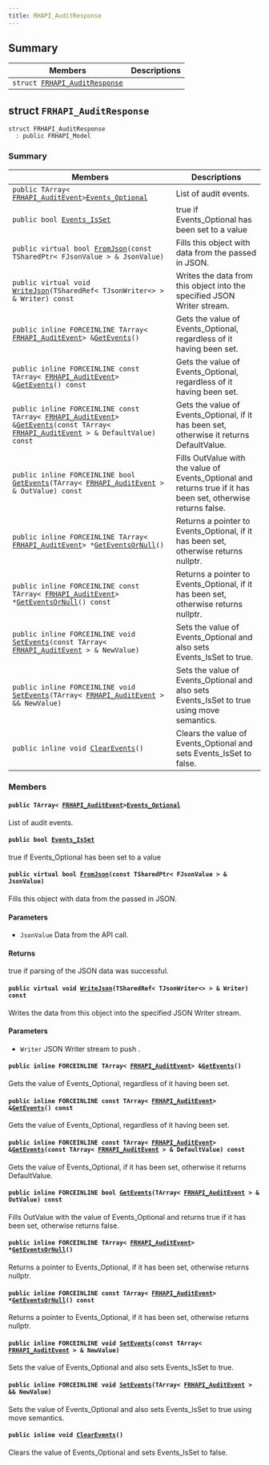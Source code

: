 ```yaml
---
title: RHAPI_AuditResponse
---
```


## Summary

 Members                        | Descriptions                                
--------------------------------|---------------------------------------------
`struct `[`FRHAPI_AuditResponse`](#structFRHAPI__AuditResponse) | 

## struct `FRHAPI_AuditResponse` <a id="structFRHAPI__AuditResponse"></a>

```
struct FRHAPI_AuditResponse
  : public FRHAPI_Model
```

### Summary

 Members                        | Descriptions                                
--------------------------------|---------------------------------------------
`public TArray< `[`FRHAPI_AuditEvent`](RHAPI_AuditEvent.md#structFRHAPI__AuditEvent)` > `[`Events_Optional`](#structFRHAPI__AuditResponse_1a02de7d3d634e988f405364ecf4d469b6) | List of audit events.
`public bool `[`Events_IsSet`](#structFRHAPI__AuditResponse_1a834f04fc0bfc79f0a5403a2bdb5343e4) | true if Events_Optional has been set to a value
`public virtual bool `[`FromJson`](#structFRHAPI__AuditResponse_1ad76010365c1ab0e3983a6377ede80c0c)`(const TSharedPtr< FJsonValue > & JsonValue)` | Fills this object with data from the passed in JSON.
`public virtual void `[`WriteJson`](#structFRHAPI__AuditResponse_1a66483ba95638540b11b76a01523a791e)`(TSharedRef< TJsonWriter<> > & Writer) const` | Writes the data from this object into the specified JSON Writer stream.
`public inline FORCEINLINE TArray< `[`FRHAPI_AuditEvent`](RHAPI_AuditEvent.md#structFRHAPI__AuditEvent)` > & `[`GetEvents`](#structFRHAPI__AuditResponse_1a6c01e579e460d99f4a88352f61dafb99)`()` | Gets the value of Events_Optional, regardless of it having been set.
`public inline FORCEINLINE const TArray< `[`FRHAPI_AuditEvent`](RHAPI_AuditEvent.md#structFRHAPI__AuditEvent)` > & `[`GetEvents`](#structFRHAPI__AuditResponse_1a151f18da1a7e36ad6947629f08d7717e)`() const` | Gets the value of Events_Optional, regardless of it having been set.
`public inline FORCEINLINE const TArray< `[`FRHAPI_AuditEvent`](RHAPI_AuditEvent.md#structFRHAPI__AuditEvent)` > & `[`GetEvents`](#structFRHAPI__AuditResponse_1a9df9afecb7f05b2e2001632a72ca8de9)`(const TArray< `[`FRHAPI_AuditEvent`](RHAPI_AuditEvent.md#structFRHAPI__AuditEvent)` > & DefaultValue) const` | Gets the value of Events_Optional, if it has been set, otherwise it returns DefaultValue.
`public inline FORCEINLINE bool `[`GetEvents`](#structFRHAPI__AuditResponse_1aaf9b8c1bf606458d28b4d99ee287fca7)`(TArray< `[`FRHAPI_AuditEvent`](RHAPI_AuditEvent.md#structFRHAPI__AuditEvent)` > & OutValue) const` | Fills OutValue with the value of Events_Optional and returns true if it has been set, otherwise returns false.
`public inline FORCEINLINE TArray< `[`FRHAPI_AuditEvent`](RHAPI_AuditEvent.md#structFRHAPI__AuditEvent)` > * `[`GetEventsOrNull`](#structFRHAPI__AuditResponse_1aae17be280ddf9212f92b2e8cbbf35df6)`()` | Returns a pointer to Events_Optional, if it has been set, otherwise returns nullptr.
`public inline FORCEINLINE const TArray< `[`FRHAPI_AuditEvent`](RHAPI_AuditEvent.md#structFRHAPI__AuditEvent)` > * `[`GetEventsOrNull`](#structFRHAPI__AuditResponse_1a83d0152dcd7589bc8b8d4637daad9784)`() const` | Returns a pointer to Events_Optional, if it has been set, otherwise returns nullptr.
`public inline FORCEINLINE void `[`SetEvents`](#structFRHAPI__AuditResponse_1a3e5ad9ec12d864c9e2acf06cef16ca36)`(const TArray< `[`FRHAPI_AuditEvent`](RHAPI_AuditEvent.md#structFRHAPI__AuditEvent)` > & NewValue)` | Sets the value of Events_Optional and also sets Events_IsSet to true.
`public inline FORCEINLINE void `[`SetEvents`](#structFRHAPI__AuditResponse_1ababf4606533b1b99b452a5cce4d4bfb8)`(TArray< `[`FRHAPI_AuditEvent`](RHAPI_AuditEvent.md#structFRHAPI__AuditEvent)` > && NewValue)` | Sets the value of Events_Optional and also sets Events_IsSet to true using move semantics.
`public inline void `[`ClearEvents`](#structFRHAPI__AuditResponse_1a528133fb879ffc3d42ea118bd82c83c2)`()` | Clears the value of Events_Optional and sets Events_IsSet to false.

### Members

#### `public TArray< `[`FRHAPI_AuditEvent`](RHAPI_AuditEvent.md#structFRHAPI__AuditEvent)` > `[`Events_Optional`](#structFRHAPI__AuditResponse_1a02de7d3d634e988f405364ecf4d469b6) <a id="structFRHAPI__AuditResponse_1a02de7d3d634e988f405364ecf4d469b6"></a>

List of audit events.

#### `public bool `[`Events_IsSet`](#structFRHAPI__AuditResponse_1a834f04fc0bfc79f0a5403a2bdb5343e4) <a id="structFRHAPI__AuditResponse_1a834f04fc0bfc79f0a5403a2bdb5343e4"></a>

true if Events_Optional has been set to a value

#### `public virtual bool `[`FromJson`](#structFRHAPI__AuditResponse_1ad76010365c1ab0e3983a6377ede80c0c)`(const TSharedPtr< FJsonValue > & JsonValue)` <a id="structFRHAPI__AuditResponse_1ad76010365c1ab0e3983a6377ede80c0c"></a>

Fills this object with data from the passed in JSON.

#### Parameters
* `JsonValue` Data from the API call.

#### Returns
true if parsing of the JSON data was successful.

#### `public virtual void `[`WriteJson`](#structFRHAPI__AuditResponse_1a66483ba95638540b11b76a01523a791e)`(TSharedRef< TJsonWriter<> > & Writer) const` <a id="structFRHAPI__AuditResponse_1a66483ba95638540b11b76a01523a791e"></a>

Writes the data from this object into the specified JSON Writer stream.

#### Parameters
* `Writer` JSON Writer stream to push .

#### `public inline FORCEINLINE TArray< `[`FRHAPI_AuditEvent`](RHAPI_AuditEvent.md#structFRHAPI__AuditEvent)` > & `[`GetEvents`](#structFRHAPI__AuditResponse_1a6c01e579e460d99f4a88352f61dafb99)`()` <a id="structFRHAPI__AuditResponse_1a6c01e579e460d99f4a88352f61dafb99"></a>

Gets the value of Events_Optional, regardless of it having been set.

#### `public inline FORCEINLINE const TArray< `[`FRHAPI_AuditEvent`](RHAPI_AuditEvent.md#structFRHAPI__AuditEvent)` > & `[`GetEvents`](#structFRHAPI__AuditResponse_1a151f18da1a7e36ad6947629f08d7717e)`() const` <a id="structFRHAPI__AuditResponse_1a151f18da1a7e36ad6947629f08d7717e"></a>

Gets the value of Events_Optional, regardless of it having been set.

#### `public inline FORCEINLINE const TArray< `[`FRHAPI_AuditEvent`](RHAPI_AuditEvent.md#structFRHAPI__AuditEvent)` > & `[`GetEvents`](#structFRHAPI__AuditResponse_1a9df9afecb7f05b2e2001632a72ca8de9)`(const TArray< `[`FRHAPI_AuditEvent`](RHAPI_AuditEvent.md#structFRHAPI__AuditEvent)` > & DefaultValue) const` <a id="structFRHAPI__AuditResponse_1a9df9afecb7f05b2e2001632a72ca8de9"></a>

Gets the value of Events_Optional, if it has been set, otherwise it returns DefaultValue.

#### `public inline FORCEINLINE bool `[`GetEvents`](#structFRHAPI__AuditResponse_1aaf9b8c1bf606458d28b4d99ee287fca7)`(TArray< `[`FRHAPI_AuditEvent`](RHAPI_AuditEvent.md#structFRHAPI__AuditEvent)` > & OutValue) const` <a id="structFRHAPI__AuditResponse_1aaf9b8c1bf606458d28b4d99ee287fca7"></a>

Fills OutValue with the value of Events_Optional and returns true if it has been set, otherwise returns false.

#### `public inline FORCEINLINE TArray< `[`FRHAPI_AuditEvent`](RHAPI_AuditEvent.md#structFRHAPI__AuditEvent)` > * `[`GetEventsOrNull`](#structFRHAPI__AuditResponse_1aae17be280ddf9212f92b2e8cbbf35df6)`()` <a id="structFRHAPI__AuditResponse_1aae17be280ddf9212f92b2e8cbbf35df6"></a>

Returns a pointer to Events_Optional, if it has been set, otherwise returns nullptr.

#### `public inline FORCEINLINE const TArray< `[`FRHAPI_AuditEvent`](RHAPI_AuditEvent.md#structFRHAPI__AuditEvent)` > * `[`GetEventsOrNull`](#structFRHAPI__AuditResponse_1a83d0152dcd7589bc8b8d4637daad9784)`() const` <a id="structFRHAPI__AuditResponse_1a83d0152dcd7589bc8b8d4637daad9784"></a>

Returns a pointer to Events_Optional, if it has been set, otherwise returns nullptr.

#### `public inline FORCEINLINE void `[`SetEvents`](#structFRHAPI__AuditResponse_1a3e5ad9ec12d864c9e2acf06cef16ca36)`(const TArray< `[`FRHAPI_AuditEvent`](RHAPI_AuditEvent.md#structFRHAPI__AuditEvent)` > & NewValue)` <a id="structFRHAPI__AuditResponse_1a3e5ad9ec12d864c9e2acf06cef16ca36"></a>

Sets the value of Events_Optional and also sets Events_IsSet to true.

#### `public inline FORCEINLINE void `[`SetEvents`](#structFRHAPI__AuditResponse_1ababf4606533b1b99b452a5cce4d4bfb8)`(TArray< `[`FRHAPI_AuditEvent`](RHAPI_AuditEvent.md#structFRHAPI__AuditEvent)` > && NewValue)` <a id="structFRHAPI__AuditResponse_1ababf4606533b1b99b452a5cce4d4bfb8"></a>

Sets the value of Events_Optional and also sets Events_IsSet to true using move semantics.

#### `public inline void `[`ClearEvents`](#structFRHAPI__AuditResponse_1a528133fb879ffc3d42ea118bd82c83c2)`()` <a id="structFRHAPI__AuditResponse_1a528133fb879ffc3d42ea118bd82c83c2"></a>

Clears the value of Events_Optional and sets Events_IsSet to false.


